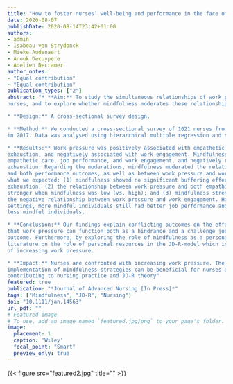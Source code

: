 ```yaml
---
title: "How to foster nurses’ well-being and performance in the face of work pressure? The role of mindfulness as personal resource"
date: 2020-08-07
publishDate: 2020-08-14T23:42+01:00
authors: 
- admin
- Isabeau van Strydonck
- Mieke Audenaert
- Anouk Decuypere
- Adelien Decramer 
author_notes:
- "Equal contribution"
- "Equal contribution"
publication_types: ["2"]
abstract: "* **Aim:** To study the simultaneous relationships of work pressure with the performance and well-being of
nurses, and to explore whether mindfulness moderates these relationships.

* **Design:** A cross-sectional survey design.

* **Method:** We conducted a cross-sectional survey of 1021 nurses from 103 Belgian elderly care homes,
in 2017. Data was analysed using hierarchical multiple regression and simple slope analyses.

* **Results:** Work pressure was positively associated with empathetic care, job performance and emotional
exhaustion, and negatively associated with work engagement. Mindfulness was positively related to
empathetic care, job performance, and work engagement, and negatively related to emotional
exhaustion. Regarding the moderations, mindfulness moderated the relationships between work pressure
and both performance outcomes, as well as between work pressure and work engagement. Contrary to
what we expected: (1) mindfulness showed no significant buffering effect of work pressure on emotional
exhaustion; (2) the relationship between work pressure and both empathic care and job performance was
stronger when mindfulness was low (vs. high); and (3) mindfulness strengthened instead of weakened
the negative relationship between work pressure and work engagement. However, in high work pressure
settings, more mindful individuals still had better job performance and work engagement outcomes than
less mindful individuals.

* **Conclusion:** Our findings explain conflicting outcomes on the effects of work pressure by suggesting
that work pressure can function both as a hindrance and a challenge job demand depending on the
outcome. Furthermore, by exploring the role of mindfulness as a personal resource, we add to the
literature on the role of personal resources in the JD-R-model which is particularly relevant in the context
of increasing work pressure.

* **Impact:** Nurses are confronted with increasing work pressure. The present findings indicate that the
implementation of mindfulness strategies can be beneficial for nurses dealing with work pressure,
contributing to nursing practice and JD-R theory"
featured: true
publication: "*Journal of Advanced Nursing [In Press]*"
tags: ["Mindfulness", "JD-R", "Nursing"]
doi: "10.1111/jan.14563"
url_pdf: ""
# Featured image
# To use, add an image named `featured.jpg/png` to your page's folder. 
image:
  placement: 1
  caption: 'Wiley'
  focal_point: "Smart"
  preview_only: true
---
```

{{< figure src="featured2.jpg" title="" >}}
